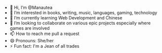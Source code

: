 - 👋 Hi, I’m @Manautea
- 👀 I’m interested in books, writing, music, languages, gaming, technology
- 🌱 I’m currently learning Web Development and Chinese
- 💞️ I’m looking to collaborate on various epic projects especially where games are involved
- 📫 How to reach me pull a request
- 😄 Pronouns: She/her
- ⚡ Fun fact: I'm a Jean of all trades

<!---
Manautea/Manautea is a ✨ special ✨ repository because its `README.md` (this file) appears on your GitHub profile.
You can click the Preview link to take a look at your changes.
--->
